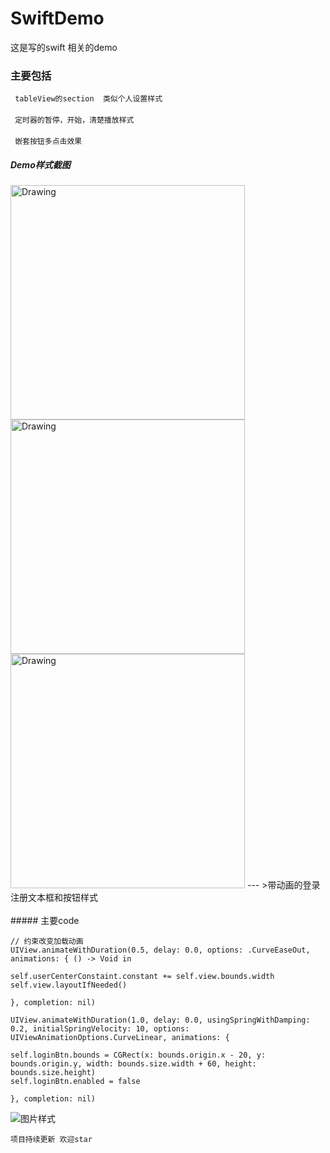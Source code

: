 # SwiftDemo
这是写的swift 相关的demo
### 主要包括
` tableView的section  类似个人设置样式`<br /><br />
` 定时器的暂停，开始，清楚播放样式`<br /><br />
` 嵌套按钮多点击效果`
##### Demo样式截图

<img src="https://github.com/ISPWang/WSPSwiftDemo/raw/master/ScreenShots/tableViewSection.png" alt="Drawing" width="375px" />
<img src="https://github.com/ISPWang/WSPSwiftDemo/raw/master/ScreenShots/playLocalVideo.png" alt="Drawing" width="375px" />
<img src="https://github.com/ISPWang/WSPSwiftDemo/raw/master/ScreenShots/buttonShareStyle.png" alt="Drawing" width="375px" />
---
>带动画的登录注册文本框和按钮样式 <br /><br />
##### 主要code

```obj-c
// 约束改变加载动画
UIView.animateWithDuration(0.5, delay: 0.0, options: .CurveEaseOut, animations: { () -> Void in

self.userCenterConstaint.constant += self.view.bounds.width
self.view.layoutIfNeeded()

}, completion: nil)

UIView.animateWithDuration(1.0, delay: 0.0, usingSpringWithDamping: 0.2, initialSpringVelocity: 10, options: UIViewAnimationOptions.CurveLinear, animations: {

self.loginBtn.bounds = CGRect(x: bounds.origin.x - 20, y: bounds.origin.y, width: bounds.size.width + 60, height: bounds.size.height)
self.loginBtn.enabled = false

}, completion: nil)
```

![图片样式](https://github.com/ISPWang/WSPSwiftDemo/raw/master/ScreenShots/animationLogin.gif)


`项目持续更新 欢迎star`